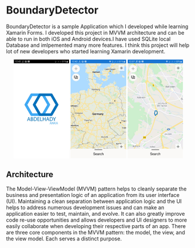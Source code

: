 # BoundaryDetector

BoundaryDetector is a sample Application which I developed while learning Xamarin Forms. I developed this project in MVVM architecture and can be able to run in both iOS and Android devices.I have used SQLite local Database and imlpemented many more features. I think this project will help lot of new developers who started learning Xamarin development.


<p align="center">
<img src="https://github.com/abdelhady-anka/BoundaryD/blob/master/Screenshots/1.jpg" width="30%" height="35%"/>
<img src="https://github.com/abdelhady-anka/BoundaryD/blob/master/Screenshots/2.jpg" width="30%" height="35%"/>
<img src="https://github.com/abdelhady-anka/BoundaryD/blob/master/Screenshots/3.jpg" width="30%" height="35%"/>
</p>



## Architecture
The Model-View-ViewModel (MVVM) pattern helps to cleanly separate the business and presentation logic of an application from its user interface (UI). Maintaining a clean separation between application logic and the UI helps to address numerous development issues and can make an application easier to test, maintain, and evolve. It can also greatly improve code re-use opportunities and allows developers and UI designers to more easily collaborate when developing their respective parts of an app.
There are three core components in the MVVM pattern: the model, the view, and the view model. Each serves a distinct purpose.
